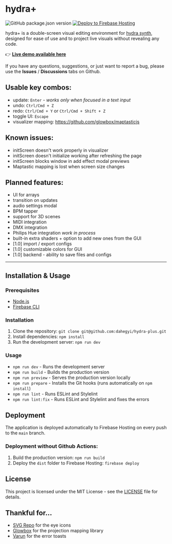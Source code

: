 # hydra+

![GitHub package.json version](https://img.shields.io/github/package-json/v/dahegyi/hydra-plus)
[![Deploy to Firebase Hosting](https://github.com/dahegyi/hydra-plus/actions/workflows/firebase-deploy.yml/badge.svg)](https://github.com/dahegyi/hydra-plus/actions/workflows/firebase-deploy.yml)

hydra+ is a double-screen visual editing environment for [hydra synth](https://github.com/hydra-synth/hydra-synth), designed for ease of use and to project live visuals without revealing any code.

👉 **[Live demo available here](https://hydra-plus.xyz)**

If you have any questions, suggestions, or just want to report a bug, please use the **Issues** / **Discussions** tabs on Github.

## Usable key combos:

- update: `Enter` - _works only when focused in a text input_
- undo: `Ctrl/Cmd + Z`
- redo: `Ctrl/Cmd + Y` or `Ctrl/Cmd + Shift + Z`
- toggle UI: `Escape`
- visualizer mapping: https://github.com/glowbox/maptasticjs

## Known issues:

- initScreen doesn't work properly in visualizer
- initScreen doesn't initialize working after refreshing the page
- initScreen blocks window in add effect modal previews
- Maptastic mapping is lost when screen size changes

## Planned features:

- UI for arrays
- transition on updates
- audio settings modal
- BPM tapper
- support for 3D scenes
- MIDI integration
- DMX integration
- Philips Hue integration _work in process_
- built-in extra shaders + option to add new ones from the GUI
- [1.0] import / export configs
- [1.0] customizable colors for GUI
- [1.0] backend - ability to save files and configs

---

## Installation & Usage

### Prerequisites

- [Node.js](https://nodejs.org/en/)
- [Firebase CLI](https://firebase.google.com/docs/cli)

### Installation

1. Clone the repository: `git clone git@github.com:dahegyi/hydra-plus.git`
2. Install dependencies: `npm install`
3. Run the development server: `npm run dev`

### Usage

- `npm run dev` - Runs the development server
- `npm run build` - Builds the production version
- `npm run preview` - Serves the production version locally
- `npm run prepare` - Installs the Git hooks (runs automatically on `npm install`)
- `npm run lint` - Runs ESLint and Stylelint
- `npm run lint:fix` - Runs ESLint and Stylelint and fixes the errors

## Deployment

The application is deployed automatically to Firebase Hosting on every push to the `main` branch.

### Deployment without Github Actions:

1. Build the production version: `npm run build`
2. Deploy the `dist` folder to Firebase Hosting: `firebase deploy`

## License

This project is licensed under the MIT License - see the [LICENSE](LICENSE) file for details.

## Thankful for...

- [SVG Repo](https://www.svgrepo.com) for the eye icons
- [Glowbox](https://github.com/glowbox/maptasticjs) for the projection mapping library
- [Varun](https://github.com/apvarun/toastify-js) for the error toasts
